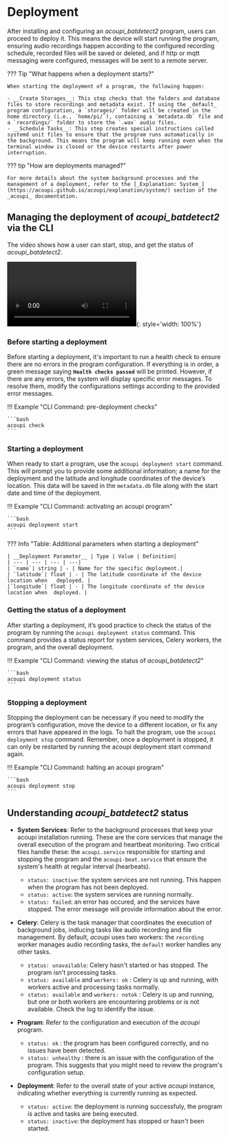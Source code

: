 # Deployment

After installing and configuring an *acoupi_batdetect2* program, users can proceed to deploy it. This means the device will start running the program, ensuring audio recordings happen according to the configured recording schedule, recorded files will be saved or deleted, and if http or mqtt messaging were configured, messages will be sent to a remote server. 
 
??? Tip "What happens when a deployment starts?" 

    When starting the deployment of a program, the following happen:

    - __Create Storages__: This step checks that the folders and database files to store recordings and metadata exist. If using the _default_ program configuration, a `storages/` folder will be created in the home directory (i.e., `home/pi/`), containing a `metadata.db` file and a `recordings/` folder to store the `.wav` audio files. 
    - __Schedule Tasks__: This step creates special instructions called systemd unit files to ensure that the program runs automatically in the background. This means the program will keep running even when the terminal window is closed or the device restarts after power interruption.

??? tip "How are deployments managed?"

    For more details about the system background processes and the management of a deployment, refer to the [_Explanation: System_](https://acoupi.github.io/acoupi/explanation/system/) section of the _acoupi_ documentation.


## Managing the deployment of *acoupi_batdetect2* via the CLI

The video shows how a user can start, stop, and get the status of *acoupi_batdetect2*.

![type:video](../img/acoupi_deployment.mp4){: style='width: 100%'}

### Before starting a deployment

Before starting a deployment, it's important to run a health check to ensure there are no errors in the program configuration. If everything is in order, a green message saying __`Health checks passed`__ will be printed. However, if there are any errors, the system will display specific error messages. To resolve them, modify the configurations settings according to the provided error messages. 

!!! Example "CLI Command: pre-deployment checks"

    ```bash
    acoupi check
    ```

### Starting a deployment

When ready to start a program, use the `acoupi deployment start` command. This will prompt you to provide some additional information; a name for the deployment and the latitude and longitude coordinates of the device’s location. This data will be saved in the `metadata.db` file along with the start date and time of the deployment.

!!! Example "CLI Command: activating an acoupi program"

    ```bash
    acoupi deployment start
    ```
??? Info "Table: Additional parameters when starting a deployment"

    | __Deployment Parameter__ | Type | Value | Definition|
    | --- | --- | --- | ---|
    | `name`| string | - | Name for the specific deployment.| 
    | `latitude`| float | - | The latitude coordinate of the device location when   deployed. | 
    |`longitude`| float | - | The longitude coordinate of the device location when  deployed. | 

### Getting the status of a deployment

After starting a deployment, it’s good practice to check the status of the program by running the `acoupi deployment status` command. This command provides a status report for system services, Celery workers, the program, and the overall deployment.

!!! Example "CLI Command: viewing the status of *acoupi_batdetect2*"

    ```bash
    acoupi deployment status
    ```

### Stopping a deployment

Stopping the deployment can be necessary if you need to modify the program’s configuration, move the device to a different location, or fix any errors that have appeared in the logs. To halt the program, use the `acoupi deployment stop` command. Remember, once a deployment is stopped, it can only be restarted by running the acoupi deployment start command again.

!!! Example "CLI Command: halting an acoupi program"

    ```bash
    acoupi deployment stop
    ```
## Understanding _acoupi_batdetect2_ status

- __System Services__: Refer to the background processes that keep your acoupi installation running. These are the core services that manage the overall execution of the program and heartbeat monitoring. Two critical files handle these: the `acoupi.service` responsible for starting and stopping the program and the `acoupi-beat.service` that ensure the system's health at regular interval (hearbeats).

    - `status: inactive`: the system services are not running. This happen when the program has not been deployed.
    - `status: active`: the system services are running normally.
    - `status: failed`: an error has occured, and the services have stopped. The error message will provide information about the error.

- __Celery__: Celery is the task manager that coordinates the execution of background jobs, indlucing tasks like audio recording and file management. By default, _acoupi_ uses two workers: the `recording` worker manages audio recording tasks, the `default` worker handles any other tasks.  
    - `status: unavailable`: Celery hasn't started or has stopped. The program isn't processing tasks. 
    - `status: available` and `workers: ok` : Celery is up and running, with workers active and processing tasks normally. 
    - `status: available` and `workers: notok` : Celery is up and running, but one or both workers are encountering problems or is not available. Check the log to identify the issue. 

- __Program__: Refer to the configuration and execution of the _acoupi_ program. 
    - `status: ok` : the program has been configured correctly, and no issues have been detected. 
    - `status: unhealthy` : there is an issue with the configuration of the program. This suggests that you might need to review the program's configuration setup.  

- __Deployment__: Refer to the overall state of your active _acoupi_ instance, indicating whether everything is currently running as expected.
    - `status: active`: the deployment is running successfuly, the program is active and tasks are being executed.
    - `status: inactive`: the deployment has stopped or hasn't been started.